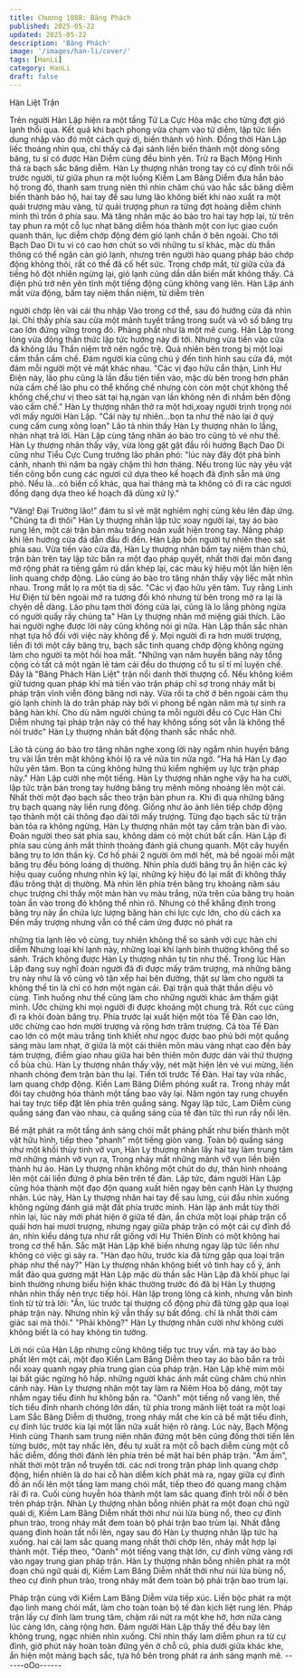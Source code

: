 ```yaml
---
title: Chương 1088: Băng Phách
published: 2025-05-22
updated: 2025-05-22
description: 'Băng Phách'
image: '/images/han-li/cover/'
tags: [HanLi]
category: HanLi
draft: false
---
```


Hàn Liệt Trận

Trên người Hàn Lập hiện ra một tầng Tử La Cực Hỏa mặc cho
từng đợt gió lạnh thổi qua.
Kết quả khi bạch phong vừa chạm vào tử diễm, lập tức liền dung
nhập vào đó một cách quỷ dị, biến thành vô hình. Đồng thời Hàn
Lập liếc thoáng nhìn qua, chỉ thấy cả đại sảnh liền biến thành một
dòng sông băng, tu sĩ có được Hàn Diễm cùng đều bình yên.
Trừ ra Bạch Mộng Hinh thả ra bạch sắc băng diễm. Hàn Ly
thượng nhân trong tay có cự đỉnh trôi nổi trước người, từ giữa
phun ra một luồng Kiềm Lam Băng Diểm đưa hắn bảo hộ trong
đó, thanh sam trung niên thì nhìn chăm chú vào hắc sắc băng
diễm biến thành bảo hộ, hai tay để sau lưng lão không biết khi
nào xuất ra một quải trượng màu vàng, từ quải trượng phun ra
từng đợt hoàng diễm chính mình thì trốn ở phía sau. Mà tăng
nhân mặc áo bào tro hai tay hợp lại, từ trên tay phun ra một cỗ lục
nhạt băng diễm hóa thành một con lục giao cuốn quanh thân, lục
diễm chớp động đém gió lạnh chắn ở bên ngoài.
Cho tới Bạch Dao Di tu vi có cao hơn chút so với những tu sĩ
khác, mặc dù thần thông có thể ngăn cản gió lạnh, nhưng trên
người hào quang pháp bảo chớp động không thôi, rất có thể đã
cố hết sức.
Trong chớp mắt, từ giữa cửa đá tiếng hô đột nhiên ngừng lại, gió
lạnh cũng dần dần biến mất không thấy.
Cả điện phủ trở nên yên tĩnh một tiếng động cũng không vang
lên.
Hàn Lập ánh mắt vừa động, bấm tay niệm thần niệm, tử diễm trên

người chớp lên vài cái thu nhập
Vào trong cơ thể, sau đó hướng cửa đá nhìn lại.
Chỉ thấy phía sau cửa một mảnh tuyết trắng trong suốt và vô số
băng trụ cao lớn đứng vững trong đó.
Phảng phất như là một mê cung.
Hàn Lập trong lòng vừa động thần thức lập tức hướng này đi tới.
Nhưng vừa tiến vào cửa đá không lâu
Thần niệm trở nên ngốc trệ. Quả nhiên bên trong bị một loại cấm
thần cấm chế.
Đám người kia cũng chú ý đến tình hình sau cửa đá, một đám
mỗi người một vẻ mặt khác nhau.
"Các vị đạo hữu cẩn thận, Linh Hư Điện này, lão phu cũng là lần
đầu tiên tiến vào, mặc dù bên trong hơn phân nửa cấm chế lão
phu có thể khống chế nhưng còn còn một chút không thể khống
chế,chư vị theo sát tại hạ,ngàn vạn lần không nên đi nhầm bên
động vào cấm chế." Hàn Ly thượng nhân thở ra một hơi,xoay
người trịnh trọng nói với mấy người Hàn Lập.
"Cái này tự nhiên…bọn ta như thế nào lại ở quý cung cấm cung
xông loạn" Lão tả nhìn thấy Hàn Ly thượng nhân lo lắng, nhàn
nhạt trả lời.
Hàn Lập cùng tăng nhân áo bào tro cũng tỏ vẻ như thế.
Hàn Ly thượng nhân thấy vậy, vừa lòng gật gật đầu rồi hướng
Bạch Dao Di cũng như Tiểu Cực Cung trưởng lão phân phó:
"lúc này đây đột phá bình cảnh, nhanh thì năm ba ngày chậm thì
hơn tháng. Nếu trong lúc này yêu vật tiến công bổn cung các
ngươi cứ dựa theo kế hoạch đã định sẵn mà ứng phó. Nếu là…có
biến cố khác, qua hai tháng mà ta không có đi ra các ngươi đồng
dạng dựa theo kế hoạch đã dùng xử lý."

"Vâng! Đại Trưởng lão!" đám tu sĩ vẻ mặt nghiêm nghị cùng kêu
lên đáp ứng.
"Chúng ta đi thôi" Hàn Ly thượng nhân lập tức xoay người lại, tay
áo bào rung lên, một cái trận bàn màu trắng noãn xuất hiện trong
tay. Nâng pháp khi lên hướng cửa đá dẫn đầu đi đến.
Hàn Lập bốn người tự nhiên theo sát phía sau.
Vừa tiến vào cửa đá, Hàn Ly thượng nhân bấm tay niệm thàn
chú, trận bàn trên tay lập tức bắn ra một đạo pháp quyết, nhất
thời đại môn đang mở rộng phát ra tiếng gầm rú dần khép lại, các
màu ký hiệu một lần hiện lên linh quang chớp động.
Lão cùng áo bào tro tăng nhân thấy vậy liếc mắt nhìn nhau. Trong
mắt lọ ra một tia dị sắc.
"Các vị đạo hữu yên tâm. Tuy rằng Linh Hư Điện từ bên ngoài mở
ra tương đối khó nhưng từ bên trong mở ra lại là chyện dễ dàng.
Lão phu tạm thời đóng cửa lại, cũng là lo lắng phòng ngừa có
người quấy rầy chúng ta" Hàn Ly thượng nhân mở miệng giải
thích.
Lão hai người nghe được lời này cũng không nói gì nữa. Hàn Lập
thần sắc nhàn nhạt tựa hồ đối với việc này không để ý.
Mọi người đi ra hơn mười trượng, liền đi tới một cây băng trụ,
bạch sắc tinh quang chớp động không ngừng làm cho người ta
một hồi hoa mắt.
"Những vạn năm huyền băng này tổng cộng có tất cả một ngàn lẻ
tám cái đều do thượng cổ tu sĩ tỉ mỉ luyện chế. Đây là "Băng
Phách Hàn Liệt" trận nổi danh thời thượng cổ. Nếu không kiềm
giữ tương quan pháp khí mà tiến vào trận pháp chỉ sợ trong nháy
mắt bị pháp trận vĩnh viễn đóng băng nơi này. Vừa rồi ta chờ ở
bên ngoài cảm thụ gió lạnh chính là do trân pháp này bởi vì phong
bế ngàn năm mà tự sinh ra băng hàn khí. Cho dù năm người
chúng ta mỗi người đều có Cực Hàn Chi Diễm nhưng tại pháp
trận này có thể hay không sống sót vẫn là không thể nói trước"
Hàn Ly thượng nhân bất động thanh sắc nhắc nhở.

Lão tả cùng áo bào tro tăng nhân nghe xong lời này ngắm nhìn
huyền băng trụ vài lần trên mặt không khỏi lộ ra vẻ nửa tin nửa
ngờ.
"Ha hả Hàn Ly đạo hữu yên tâm. Bọn ta cũng không hứng thú
kiểm nghiệm uy lực trận pháp này." Hàn Lập cười nhẹ một tiếng.
Hàn Ly thượng nhân nghe vậy ha ha cười, lập tức trận bàn trong
tay hướng băng trụ mênh mông nhoáng lên một cái.
Nhất thời một đạo bạch sắc theo trận bàn phun ra. Khi đi qua
những băng trụ bạch quang này liền rung động.
Giống như ảo ảnh liên tiếp chớp động tạo thành một cái thông
đạo dài tới mấy trượng.
Từng đạo bạch sắc từ trận bàn tỏa ra không ngừng, Hàn Ly
thượng nhân một tay cầm trận bàn đi vào.
Đoàn người theo sát phía sau, không dám có một chút bất cẩn.
Hàn Lập đi phía sau cùng ánh mắt thỉnh thoảng đánh giá chung
quanh.
Một cây huyền băng trụ to lớn thần kỳ. Cơ hồ phải 2 người ôm
mới hết, mà bề ngoài mỗi mặt băng trụ đều bóng loáng dị thường.
Nhìn phía dưới băng trụ ẩn hiện các ký hiệu quay cuồng nhưng
nhìn kỹ lại, những ký hiệu đó lại mất đi không thấy đâu trông thật
dị thường.
Mà nhìn lên phía trên băng trụ khoảng năm sáu chục trượng chỉ
thấy một màn hàn vụ màu trắng, nửa trên của băng trụ hoàn toàn
ẩn vào trong đó không thể nhìn rõ.
Nhưng có thể khẳng định trong băng trụ này ẩn chứa lực lượng
băng hàn chi lực cực lớn, cho dù cách xa
Đến mấy trượng nhưng vẫn có thể cảm ứng được nó phát ra

những tia lạnh lẽo vô cùng, tuy nhiên không thể so sánh với cực
hàn chi diễm
Nhưng loại khí lạnh này, những loại khí lạnh bình thường không
thể so sánh.
Trách không được Hàn Ly thượng nhân tự tin như thế.
Trong lúc Hàn Lập đang suy nghĩ đoàn người đã đi được mấy
trăm trượng, mà những băng trụ này như là vô cùng vô tận xếp
hai bên đường, thật sự làm cho người ta không thể tin là chỉ có
hơn một ngàn cái. Đại trận quả thật thần diệu vô cùng.
Tình huống như thế cũng làm cho những người khác âm thầm
giật mình.
Ước chừng khi mọi người đi được khoảng một chung trà. Rốt cục
cũng đi ra khỏi đoàn băng trụ. Phía trước lại xuất hiện một tòa Tế
Đàn cao lớn, ước chừng cao hơn mười trượng và rộng hơn trăm
trượng.
Cả tòa Tế Đàn cao lớn có một màu trắng tinh khiết như ngọc
được bao phủ bởi một quầng sáng màu lam nhạt, ở giữa là một
cái thiên môn màu vàng nhạt cao đến bảy tám trượng, điểm giao
nhau giữa hai bên thiên môn được dán vài thứ thượng cổ bùa
chú.
Hàn Ly thượng nhân thấy vậy, nét mặt hiện lên vẻ vui mừng, liền
nhanh chóng đem trận bàn thu lại.
Tiến tới trước Tế Đàn. Hai tay vừa nhấc, lam quang chớp động.
Kiền Lam Băng Diễm phóng xuất ra.
Trong nháy mắt đôi tay chưởng hóa thành một tầng bao vây lại.
Năm ngón tay rung chuyển hai tay trực tiếp đặt lên phía trên
quầng sáng.
Ngay lập tức, Lam Diễm cùng quầng sáng đan vào nhau, cả
quầng sáng của tế đàn tức thì run rẩy nổi lên.

Bề mặt phát ra một tầng ánh sáng chói mắt phảng phất như biến
thành một vật hữu hình, tiếp theo "phanh" một tiếng giòn vang.
Toàn bộ quầng sáng như một khối thủy tinh vỡ vụn, Hàn Ly
thượng nhân lấy hai tay làm trung tâm mở những mảnh vỡ vụn
ra,
Trong nháy mắt những mảnh vỡ vụn liền biến thành hư ảo. Hàn
Ly thượng nhân không một chút do dự, thân hình nhoáng lên một
cái liền đứng ở phía bên trên tế đàn.
Lập tức, đám người Hàn Lập cũng hóa thành một đạo độn quang
xuất hiên ngay bên cạnh Hàn Ly thượng nhân.
Lúc này, Hàn Ly thượng nhân hai tay để sau lưng, cúi đầu nhìn
xuống không ngừng đánh giá mặt đất phía trước mình.
Hàn lập ánh mắt tùy thời nhìn lại, lúc này mới phát hiện ở giữa tế
đàn, ẩn chứa một loại pháp trận cổ quái hơn hai mươi trượng,
nhưng ngay giữa pháp trận có một cái cự đỉnh đồ án, nhìn kiểu
dáng tựa như rất giống với Hư Thiên Đỉnh có một không hai trong
cơ thể hắn.
Sắc mặt Hàn Lập khẽ biến nhưng ngay lập tức liền như không có
việc gì sảy ra.
"Hàn đạo hữu, trước kia đã từng gặp qua loại trận pháp như thế
này?" Hàn Ly thượng nhân không biết vô tình hay cố ý, ánh mắt
đảo qua gương mặt Hàn Lập mặc dù thần sắc Hàn Lập đã khôi
phục lại bình thường nhưng biểu hiện khác thường trước đó đã bị
Hàn Ly thượng nhân nhìn thấy nên trực tiếp hỏi.
Hàn lập trong lòng cả kinh, nhưng vẫn bình tĩnh từ từ trả lời: "Ân,
lúc trước tại thượng cổ động phủ đã từng gặp qua loại pháp trận
này. Nhưng nhìn kỹ vẫn thấy sự bất đồng. chỉ là nhất thời cảm
giác sai mà thôi."
"Phải không?" Hàn Ly thượng nhân cười như không cười không
biết là có hay không tin tưởng.

Lời nói của Hàn Lập nhưng cũng không tiếp tục truy vấn. mà tay
áo bào phất lên một cái, một đạo Kiền Lam Băng Diễm theo tay
áo bào bắn ra trôi nổi xoay quanh ngay phía trung gian của pháp
trận.
Hàn Lập khẽ mím môi lại bất giác ngừng hô hấp. những người
khác ánh mắt cũng chăm chú nhìn cảnh này.
Hàn Ly thượng nhân một tay làm ra Niêm Hoa bộ dáng, một tay
nhắm ngay tiểu đỉnh hư không bắn ra.
"Oanh" một tiếng nổ vang lên, thể tích tiểu đỉnh nhanh chóng lớn
dần, từ phía trong mãnh liệt toát ra một loại Lam Sắc Băng Diễm
dị thường, trong nháy mắt che kín cả bề mặt tiểu đỉnh, cự đỉnh lúc
trước kia lại một lần nữa xuất hiện rõ ràng. Lúc này, Bạch Mộng
Hinh cùng Thanh sam trung niên nhân đứng một bên cũng đồng
thời tiến lên từng bước, một tay nhấc lên, đều tự xuất ra một cỗ
bạch diễm cùng một cỗ hắc diễm, đồng thời đánh lên phía trên bề
mặt hai bên pháp trận.
"Ầm ầm", nhất thời một trận nổ truyền tới. các nơi trong trận pháp
linh quang chớp động, hiển nhiên là do hai cỗ hàn diễm kích phát
mà ra, ngay giữa cự đỉnh đồ án nổi lên một tầng lam mang chói
mắt, tiếp theo đó quang mang chậm rãi đi ra. Cuối cùng huyễn
hóa thành một lam sắc quang đỉnh trôi nổi ở bên trên pháp trận.
Nhàn Ly thượng nhân bỗng nhiên phát ra một đoạn chú ngữ quái
dị, Kiềm Lam Băng Diễm nhất thời như núi lửa bùng nổ, theo cự
đỉnh phun trào, trong nháy mắt đem toàn bộ phái trận bao trùm
lại.
Nhất đẳng quang đỉnh hoàn tất nổi lên, ngay sau đó Hàn Ly
thượng nhân lập tức hạ xuống. hai cái lam sắc quang mang nhất
thời chớp lên, nháy mắt hợp lại thành một. Tiếp theo, "Oanh" một
tiếng vang thật lớn, cự đỉnh vững vàng rơi vào ngay trung gian
pháp trận.
Hàn Ly thượng nhân bỗng nhiên phát ra một đoạn chú ngữ quái
dị, Kiềm Lam Băng Diễm nhất thời như núi lửa bùng nổ, theo cự
đỉnh phun trào, trong nháy mắt đem toàn bộ phái trận bao trùm
lại.

Pháp trận cùng với Kiềm Lam Băng Diễm vừa tiếp xúc. Liền bộc
phát ra một đạo linh mang chói mắt, làm cho toàn toàn bộ tế đàn
kịch liệt rung lên.
Pháp trận lấy cự đỉnh làm trung tâm, chậm rãi nứt ra một khe hở,
hơn nữa càng lúc càng lớn, càng rộng hơn.
Đám người Hàn Lập thấy thế đều bay lên không trung, ngạc
nhiên nhìn xuống.
Chỉ nhìn thấy lam diễm phun ra từ cự đỉnh, giờ phút này hoàn
toàn đứng yên ở chỗ cũ, phía dưới giữa khác khe, ẩn hiện một
mảng bạch sắc, tựa hồ bên trong phát ra ánh sáng mạnh mẽ.
------oOo------
